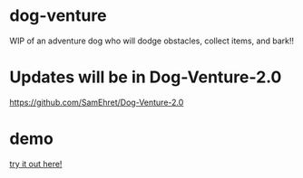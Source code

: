 # dog-venture
WIP of an adventure dog who will dodge obstacles, collect items, and bark!!

# Updates will be in Dog-Venture-2.0
https://github.com/SamEhret/Dog-Venture-2.0

# demo
[try it out here!](https://squiggers.github.io/dog-venture)
